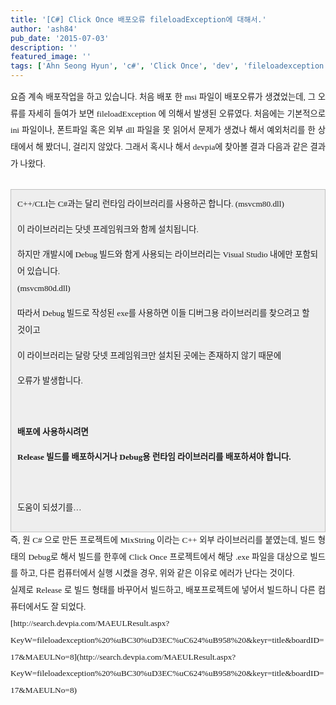 ```yaml
---
title: '[C#] Click Once 배포오류 fileloadException에 대해서.'
author: 'ash84'
pub_date: '2015-07-03'
description: ''
featured_image: ''
tags: ['Ahn Seong Hyun', 'c#', 'Click Once', 'dev', 'fileloadexception', '배포오류', '클릭원스']
---
```



<div style="text-align: justify; line-height: 2; "><span style="font-size: 10pt; "><span style="font-family: Dotum; ">요즘 계속 배포작업을 하고 있습니다. 처음 배포 한 msi 파일이 배포오류가 생겼었는데, 그 오류를 자세히 들여가 보면 fileloadException 에 의해서 발생된 오류였다. 처음에는 기본적으로 ini 파일이나, 폰트파일 혹은 외부 dll 파일을 못 읽어서 문제가 생겼나 해서 예외처리를 한 상태에서 해 봤더니, 걸리지 않았다. 그래서 혹시나 해서 devpia에 찾아볼 결과 다음과 같은 결과가 나왔다. </span></span></div><div style="text-align: justify; line-height: 2; "><span style="font-size: 10pt; "><span style="font-family: Dotum; ">  
  </span></span></div><div style="line-height: 2; "></div><div style="line-height: 2; "><div class="txc-textbox" style="border-top-style: solid; border-right-style: solid; border-bottom-style: solid; border-left-style: solid; border-top-width: 1px; border-right-width: 1px; border-bottom-width: 1px; border-left-width: 1px; border-top-color: rgb(193, 193, 193); border-right-color: rgb(193, 193, 193); border-bottom-color: rgb(193, 193, 193); border-left-color: rgb(193, 193, 193); background-color: rgb(238, 238, 238); padding-top: 10px; padding-right: 10px; padding-bottom: 10px; padding-left: 10px; "><span style="font-size: 10pt; "><span style="font-family: Dotum; ">C++/CLI는 C#과는 달리 런타임 라이브러리를 사용하곤 합니다. (msvcm80.dll)</span></span>

<span style="font-size: 10pt; "><span style="font-family: Dotum; ">이 라이브러리는 닷넷 프레임워크와 함께 설치됩니다.</span></span>

<span style="font-size: 10pt; "><span style="font-family: Dotum; ">하지만 개발시에 Debug 빌드와 함게 사용되는 라이브러리는 Visual Studio 내에만 포함되어 있습니다.  
 (msvcm80d.dll)</span></span>

<span style="font-size: 10pt; "><span style="font-family: Dotum; ">따라서 Debug 빌드로 작성된 exe를 사용하면 이들 디버그용 라이브러리를 찾으려고 할 것이고</span></span>

<span style="font-size: 10pt; "><span style="font-family: Dotum; ">이 라이브러리는 달랑 닷넷 프레임워크만 설치된 곳에는 존재하지 않기 때문에</span></span>

<span style="font-size: 10pt; "><span style="font-family: Dotum; ">오류가 발생합니다.</span></span>

<span style="font-size: 10pt; "><span style="font-family: Dotum; "> </span></span>

**<span style="font-size: 10pt; "><span style="font-family: Dotum; ">배포에 사용하시려면 </span></span>**

**<span style="font-size: 10pt; "><span style="font-family: Dotum; ">Release 빌드를 배포하시거나 Debug용 런타임 라이브러리를 배포하셔야 합니다.</span></span>**

<span style="font-size: 10pt; "><span style="font-family: Dotum; "> </span></span>

<span style="font-size: 10pt; "><span style="font-family: Dotum; ">도움이 되셨기를…</span></span>

</div></div><div style="text-align: justify; line-height: 2; "></div><div style="text-align: justify; line-height: 2; "><span style="font-size: 10pt; "><span style="font-family: Dotum; ">즉, 원 C# 으로 만든 프로젝트에 MixString 이라는 C++ 외부 라이브러리를 붙였는데, 빌드 형태의 Debug로 해서 빌드를 한후에 Click Once 프로젝트에서 해당 .exe 파일을 대상으로 빌드를 하고, 다른 컴퓨터에서 실행 시켰을 경우, 위와 같은 이유로 에러가 난다는 것이다. </span></span></div><div style="text-align: justify; line-height: 2; "></div><div style="text-align: justify; line-height: 2; "><span style="font-size: 10pt; "><span style="font-family: Dotum; ">실제로 Release 로 빌드 형태를 바꾸어서 빌드하고, 배포프로젝트에 넣어서 빌드하니 다른 컴퓨터에서도 잘 되었다. </span></span></div><div style="text-align: justify; line-height: 2; "><span style="font-size: 10pt; ">  
</span></div><div style="text-align: justify; line-height: 2; "><span style="font-size: 10pt; "><span style="font-family: Dotum; ">[http://search.devpia.com/MAEULResult.aspx?KeyW=fileloadexception%20%uBC30%uD3EC%uC624%uB958%20&keyr=title&boardID=17&MAEULNo=8](http://search.devpia.com/MAEULResult.aspx?KeyW=fileloadexception%20%uBC30%uD3EC%uC624%uB958%20&keyr=title&boardID=17&MAEULNo=8)</span></span></div>

